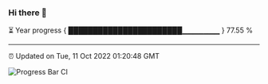 ### Hi there 👋

⏳ Year progress { ███████████████████████▁▁▁▁▁▁▁ } 77.55 %

---

⏰ Updated on Tue, 11 Oct 2022 01:20:48 GMT

![Progress Bar CI](https://github.com/liununu/liununu/workflows/Progress%20Bar%20CI/badge.svg)
